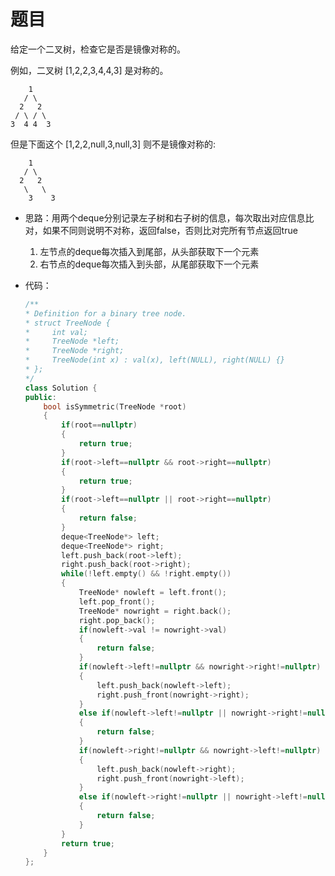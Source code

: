# 题目
给定一个二叉树，检查它是否是镜像对称的。

 

例如，二叉树 [1,2,2,3,4,4,3] 是对称的。

        1
       / \
      2   2
     / \ / \
    3  4 4  3

 

但是下面这个 [1,2,2,null,3,null,3] 则不是镜像对称的:

        1
       / \
      2   2
       \   \
        3    3

* 思路：用两个deque分别记录左子树和右子树的信息，每次取出对应信息比对，如果不同则说明不对称，返回false，否则比对完所有节点返回true
    1. 左节点的deque每次插入到尾部，从头部获取下一个元素
    2. 右节点的deque每次插入到头部，从尾部获取下一个元素

 * 代码：
    ```C++
    /**
    * Definition for a binary tree node.
    * struct TreeNode {
    *     int val;
    *     TreeNode *left;
    *     TreeNode *right;
    *     TreeNode(int x) : val(x), left(NULL), right(NULL) {}
    * };
    */
    class Solution {
    public:
        bool isSymmetric(TreeNode *root)
        {
            if(root==nullptr)
            {
                return true;
            }
            if(root->left==nullptr && root->right==nullptr)
            {
                return true;
            }
            if(root->left==nullptr || root->right==nullptr)
            {
                return false;
            }
            deque<TreeNode*> left;
            deque<TreeNode*> right;
            left.push_back(root->left);
            right.push_back(root->right);
            while(!left.empty() && !right.empty())
            {
                TreeNode* nowleft = left.front();
                left.pop_front();
                TreeNode* nowright = right.back();
                right.pop_back();
                if(nowleft->val != nowright->val)
                {
                    return false;
                }
                if(nowleft->left!=nullptr && nowright->right!=nullptr)
                {
                    left.push_back(nowleft->left);
                    right.push_front(nowright->right);
                }
                else if(nowleft->left!=nullptr || nowright->right!=nullptr)
                {
                    return false;
                }
                if(nowleft->right!=nullptr && nowright->left!=nullptr)
                {
                    left.push_back(nowleft->right);
                    right.push_front(nowright->left);
                }
                else if(nowleft->right!=nullptr || nowright->left!=nullptr)
                {
                    return false;
                }
            }
            return true;
        }
    };
    ```


